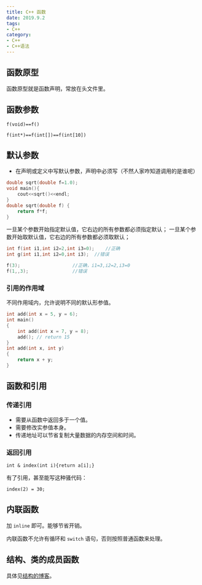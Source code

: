 ```yaml
---
title: C++ 函数
date: 2019.9.2
tags: 
- C++
category:
- C++
- C++语法
---
```


## 函数原型

函数原型就是函数声明，常放在头文件里。

## 函数参数

`f(void)==f()`

`f(int*)==f(int[])==f(int[10])`

## 默认参数

* 在声明或定义中写默认参数，声明中必须写（不然人家咋知道调用的是谁呢）

```c++
double sqrt(double f=1.0);
void main(){
	cout<<sqrt()<<endl;
}
double sqrt(double f) {
	return f*f;  
}
```

一旦某个参数开始指定默认值，它右边的所有参数都必须指定默认；
一旦某个参数开始取默认值，它右边的所有参数都必须取默认；

```c++
int f(int i1,int i2=2,int i3=0);	//正确
int g(int i1,int i2=0,int i3);	//错误

f(3);               	//正确，i1=3,i2=2,i3=0
f(1,,3);              	//错误
```

### 引用的作用域

不同作用域内，允许说明不同的默认形参值。

```c++
int add(int x = 5, y = 6);
int main()
{
	int add(int x = 7, y = 8);
	add(); // return 15
}
int add(int x, int y)
{
	return x + y;
}
```

## 函数和引用

### 传递引用

* 需要从函数中返回多于一个值。
* 需要修改实参值本身。
* 传递地址可以节省复制大量数据的内存空间和时间。

### 返回引用

`int & index(int i){return a[i];}`

有了引用，甚至能写这种骚代码：

`index(2) = 30;`

## 内联函数

加 `inline` 即可。能够节省开销。

内联函数不允许有循环和 `switch` 语句，否则按照普通函数来处理。

## 结构、类的成员函数

具体见[结构的博客](../struct/)。
